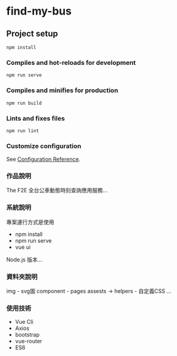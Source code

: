 # find-my-bus

## Project setup
```
npm install
```

### Compiles and hot-reloads for development
```
npm run serve
```

### Compiles and minifies for production
```
npm run build
```

### Lints and fixes files
```
npm run lint
```

### Customize configuration
See [Configuration Reference](https://cli.vuejs.org/config/).


### 作品說明
The F2E 全台公車動態時刻查詢應用服務…

### 系統說明
專案運行方式是使用 
- npm install
- npm run serve
- vue ui

Node.js 版本…

### 資料夾說明
img - svg圖
component - pages
assests -> helpers - 自定義CSS
…
### 使用技術
- Vue Cli
- Axios
- bootstrap
- vue-router
- ES6

